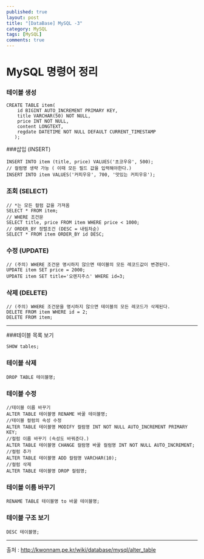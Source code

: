 ```yaml
---
published: true
layout: post
title: "[DataBase] MySQL -3"
category: MySQL
tags: [MySQL]
comments: true
---
```


# MySQL 명령어 정리

### 테이블 생성

```mysql
CREATE TABLE item(
    id BIGINT AUTO_INCREMENT PRIMARY KEY,
    title VARCHAR(50) NOT NULL,
    price INT NOT NULL,
    content LONGTEXT,
    regdate DATETIME NOT NULL DEFAULT CURRENT_TIMESTAMP
   );
```

###삽입 (INSERT)

```mysql
INSERT INTO item (title, price) VALUES('초코우유', 500);
// 컬럼명 생략 가능 ( 이때 모든 필드 값을 입력해야한다.)
INSERT INTO item VALUES('커피우유', 700, '맛있는 커피우유');

```

### 조회 (SELECT)

```mysql
// *는 모든 컬럼 값을 가져옴
SELECT * FROM item;
// WHERE 조건문
SELECT title, price FROM item WHERE price < 1000;
// ORDER_BY 정렬조건 (DESC = 내림차순)
SELECT * FROM item ORDER_BY id DESC;
```

### 수정 (UPDATE)

```mysql
// (주의) WHERE 조건문 명시하지 않으면 테이블의 모든 레코드값이 변경된다.
UPDATE item SET price = 2000;
UPDATE item SET title='오렌지주스' WHERE id=3;
```

### 삭제 (DELETE)

```mysql
// (주의) WHERE 조건문을 명시하지 않으면 테이블의 모든 레코드가 삭제된다.
DELETE FROM item WHERE id = 2;
DELETE FROM item;
```



----------------------



###테이블 목록 보기

```mysql
SHOW tables;
```

### 테이블 삭제

```mysql
DROP TABLE 테이블명;
```

### 테이블 수정

```mysql
//테이블 이름 바꾸기
ALTER TABLE 테이블명 RENAME 바꿀 테이블명;
//테이블 컬럼의 속성 수정
ALTER TABLE 테이블명 MODIFY 컬럼명 INT NOT NULL AUTO_INCREMENT PRIMARY KEY;
//컬럼 이름 바꾸기 (속성도 바꿔준다.)
ALTER TABLE 테이블명 CHANGE 컬럼명 바꿀 컬럼명 INT NOT NULL AUTO_INCREMENT;
//컬럼 추가
ALTER TABLE 테이블명 ADD 컬럼명 VARCHAR(10);
//컬럼 삭제
ALTER TABLE 테이블명 DROP 컬럼명;
```

### 테이블 이름 바꾸기

```mysql
RENAME TABLE 테이블명 to 바꿀 테이블명;
```

### 테이블 구조 보기

```mysql
DESC 테이블명;
```



-----------------

출처 : http://kwonnam.pe.kr/wiki/database/mysql/alter_table

